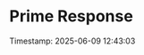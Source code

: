 # Prime Response
Timestamp: 2025-06-09 12:43:03

```{{.script execute="date" return="Time: ${this.output}"}}
```